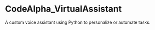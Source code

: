 # CodeAlpha_VirtualAssistant
A custom voice assistant using Python to personalize or automate tasks.
